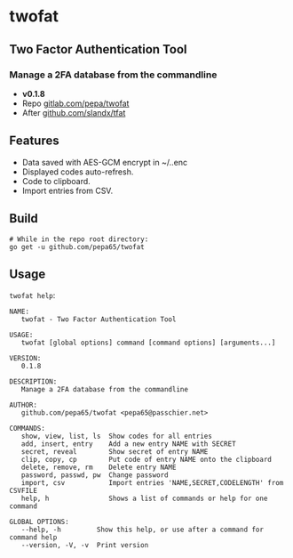 # twofat
## Two Factor Authentication Tool
### Manage a 2FA database from the commandline
* **v0.1.8**
* Repo [gitlab.com/pepa/twofat](https://github.com/pepa65/twofat)
* After [github.com/slandx/tfat](https://github.com/slandx/tfat)

## Features
* Data saved with AES-GCM encrypt in ~/.<binaryname>.enc
* Displayed codes auto-refresh.
* Code to clipboard.
* Import entries from CSV.

## Build
```shell
# While in the repo root directory:
go get -u github.com/pepa65/twofat
```

## Usage
`twofat help`:
```
NAME:
   twofat - Two Factor Authentication Tool

USAGE:
   twofat [global options] command [command options] [arguments...]

VERSION:
   0.1.8

DESCRIPTION:
   Manage a 2FA database from the commandline

AUTHOR:
   github.com/pepa65/twofat <pepa65@passchier.net>

COMMANDS:
   show, view, list, ls  Show codes for all entries
   add, insert, entry    Add a new entry NAME with SECRET
   secret, reveal        Show secret of entry NAME
   clip, copy, cp        Put code of entry NAME onto the clipboard
   delete, remove, rm    Delete entry NAME
   password, passwd, pw  Change password
   import, csv           Import entries 'NAME,SECRET,CODELENGTH' from CSVFILE
   help, h               Shows a list of commands or help for one command

GLOBAL OPTIONS:
   --help, -h         Show this help, or use after a command for command help
   --version, -V, -v  Print version
```

